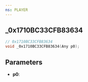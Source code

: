```yaml
---
ns: PLAYER
---
```

## _0x1710BC33CFB83634

```c
// 0x1710BC33CFB83634
void _0x1710BC33CFB83634(Any p0);
```

## Parameters
* **p0**:
